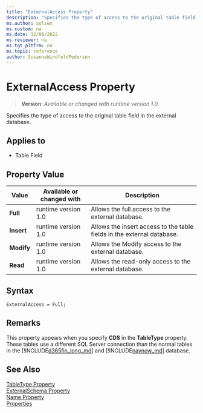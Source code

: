 ```yaml
---
title: "ExternalAccess Property"
description: "Specifies the type of access to the original table field in the external database."
ms.author: solsen
ms.custom: na
ms.date: 12/08/2022
ms.reviewer: na
ms.tgt_pltfrm: na
ms.topic: reference
author: SusanneWindfeldPedersen
---
```

[//]: # (START>DO_NOT_EDIT)
[//]: # (IMPORTANT:Do not edit any of the content between here and the END>DO_NOT_EDIT.)
[//]: # (Any modifications should be made in the .xml files in the ModernDev repo.)
# ExternalAccess Property
> **Version**: _Available or changed with runtime version 1.0._

Specifies the type of access to the original table field in the external database.

## Applies to
-   Table Field

## Property Value

|Value|Available or changed with|Description|
|-----------|-----------|---------------------------------------|
|**Full**|runtime version 1.0|Allows the full access to the external database.|
|**Insert**|runtime version 1.0|Allows the insert access to the table fields in the external database.|
|**Modify**|runtime version 1.0|Allows the Modify access to the external database.|
|**Read**|runtime version 1.0|Allows the read-only access to the external database.|

[//]: # (IMPORTANT: END>DO_NOT_EDIT)

## Syntax

```AL
ExternalAccess = Full;
```

## Remarks

This property appears when you specify **CDS** in the **TableType** property. These tables use a different SQL Server connection than the normal tables in the [!INCLUDE[d365fin_long_md](../includes/d365fin_long_md.md)] and [!INCLUDE[navnow_md](../includes/navnow_md.md)] database.  

## See Also  

[TableType Property](devenv-tabletype-property.md)   
[ExternalSchema Property](devenv-externalschema-property.md)   
[Name Property](./devenv-properties.md)   
[Properties](devenv-properties.md)
